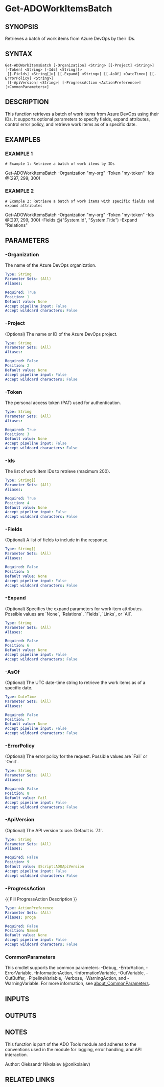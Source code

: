 ﻿---
external help file: ado.core-help.xml
Module Name: ado.core
online version:
schema: 2.0.0
---

# Get-ADOWorkItemsBatch

## SYNOPSIS
Retrieves a batch of work items from Azure DevOps by their IDs.

## SYNTAX

```
Get-ADOWorkItemsBatch [-Organization] <String> [[-Project] <String>] [-Token] <String> [-Ids] <String[]>
 [[-Fields] <String[]>] [[-Expand] <String>] [[-AsOf] <DateTime>] [[-ErrorPolicy] <String>]
 [[-ApiVersion] <String>] [-ProgressAction <ActionPreference>] [<CommonParameters>]
```

## DESCRIPTION
This function retrieves a batch of work items from Azure DevOps using their IDs.
It supports optional parameters to specify fields, expand attributes, control error policy, and retrieve work items as of a specific date.

## EXAMPLES

### EXAMPLE 1
```
# Example 1: Retrieve a batch of work items by IDs
```

Get-ADOWorkItemsBatch -Organization "my-org" -Token "my-token" -Ids @(297, 299, 300)

### EXAMPLE 2
```
# Example 2: Retrieve a batch of work items with specific fields and expand attributes
```

Get-ADOWorkItemsBatch -Organization "my-org" -Token "my-token" -Ids @(297, 299, 300) -Fields @("System.Id", "System.Title") -Expand "Relations"

## PARAMETERS

### -Organization
The name of the Azure DevOps organization.

```yaml
Type: String
Parameter Sets: (All)
Aliases:

Required: True
Position: 1
Default value: None
Accept pipeline input: False
Accept wildcard characters: False
```

### -Project
(Optional) The name or ID of the Azure DevOps project.

```yaml
Type: String
Parameter Sets: (All)
Aliases:

Required: False
Position: 2
Default value: None
Accept pipeline input: False
Accept wildcard characters: False
```

### -Token
The personal access token (PAT) used for authentication.

```yaml
Type: String
Parameter Sets: (All)
Aliases:

Required: True
Position: 3
Default value: None
Accept pipeline input: False
Accept wildcard characters: False
```

### -Ids
The list of work item IDs to retrieve (maximum 200).

```yaml
Type: String[]
Parameter Sets: (All)
Aliases:

Required: True
Position: 4
Default value: None
Accept pipeline input: False
Accept wildcard characters: False
```

### -Fields
(Optional) A list of fields to include in the response.

```yaml
Type: String[]
Parameter Sets: (All)
Aliases:

Required: False
Position: 5
Default value: None
Accept pipeline input: False
Accept wildcard characters: False
```

### -Expand
(Optional) Specifies the expand parameters for work item attributes.
Possible values are \`None\`, \`Relations\`, \`Fields\`, \`Links\`, or \`All\`.

```yaml
Type: String
Parameter Sets: (All)
Aliases:

Required: False
Position: 6
Default value: None
Accept pipeline input: False
Accept wildcard characters: False
```

### -AsOf
(Optional) The UTC date-time string to retrieve the work items as of a specific date.

```yaml
Type: DateTime
Parameter Sets: (All)
Aliases:

Required: False
Position: 7
Default value: None
Accept pipeline input: False
Accept wildcard characters: False
```

### -ErrorPolicy
(Optional) The error policy for the request.
Possible values are \`Fail\` or \`Omit\`.

```yaml
Type: String
Parameter Sets: (All)
Aliases:

Required: False
Position: 8
Default value: Fail
Accept pipeline input: False
Accept wildcard characters: False
```

### -ApiVersion
(Optional) The API version to use.
Default is \`7.1\`.

```yaml
Type: String
Parameter Sets: (All)
Aliases:

Required: False
Position: 9
Default value: $Script:ADOApiVersion
Accept pipeline input: False
Accept wildcard characters: False
```

### -ProgressAction
{{ Fill ProgressAction Description }}

```yaml
Type: ActionPreference
Parameter Sets: (All)
Aliases: proga

Required: False
Position: Named
Default value: None
Accept pipeline input: False
Accept wildcard characters: False
```

### CommonParameters
This cmdlet supports the common parameters: -Debug, -ErrorAction, -ErrorVariable, -InformationAction, -InformationVariable, -OutVariable, -OutBuffer, -PipelineVariable, -Verbose, -WarningAction, and -WarningVariable. For more information, see [about_CommonParameters](http://go.microsoft.com/fwlink/?LinkID=113216).

## INPUTS

## OUTPUTS

## NOTES
This function is part of the ADO Tools module and adheres to the conventions used in the module for logging, error handling, and API interaction.

Author: Oleksandr Nikolaiev (@onikolaiev)

## RELATED LINKS
